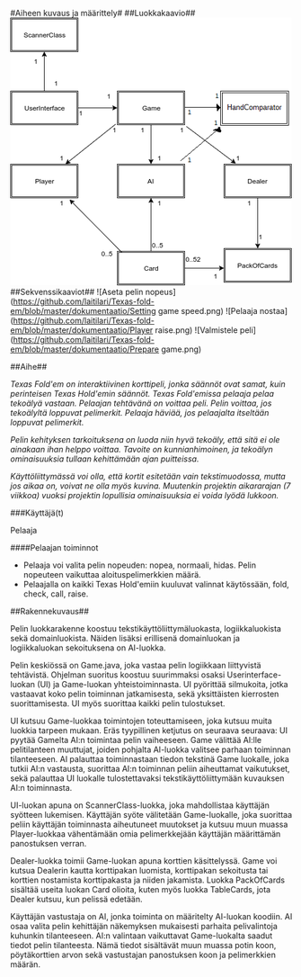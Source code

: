 #Aiheen kuvaus ja määrittely#
##Luokkakaavio##
![Luokkakaavio](https://github.com/laitilari/Texas-fold-em/blob/master/dokumentaatio/Luokkakaavio.png)
##Sekvenssikaaviot##
![Aseta pelin nopeus](https://github.com/laitilari/Texas-fold-em/blob/master/dokumentaatio/Setting game speed.png)
![Pelaaja nostaa](https://github.com/laitilari/Texas-fold-em/blob/master/dokumentaatio/Player raise.png)
![Valmistele peli](https://github.com/laitilari/Texas-fold-em/blob/master/dokumentaatio/Prepare game.png)

##Aihe##

*Texas Fold'em on interaktiivinen korttipeli, jonka säännöt ovat samat, kuin perinteisen Texas Hold'emin säännöt. Texas Fold'emissa pelaaja pelaa tekoälyä vastaan. Pelaajan tehtävänä on voittaa peli. Pelin voittaa, jos tekoälyltä loppuvat pelimerkit. Pelaaja häviää, jos pelaajalta itseltään loppuvat pelimerkit.*

*Pelin kehityksen tarkoituksena on luoda niin hyvä tekoäly, että sitä ei ole ainakaan ihan helppo voittaa. Tavoite on kunnianhimoinen, ja tekoälyn ominaisuuksia tullaan kehittämään ajan puitteissa.*

*Käyttöliittymässä voi olla, että kortit esitetään vain tekstimuodossa, mutta jos aikaa on, voivat ne olla myös kuvina. Muutenkin projektin aikararajan (7 viikkoa) vuoksi projektin lopullisia ominaisuuksia ei voida lyödä lukkoon.*

###Käyttäjä(t)

Pelaaja

####Pelaajan toiminnot

- Pelaaja voi valita pelin nopeuden: nopea, normaali, hidas. Pelin nopeuteen vaikuttaa aloituspelimerkkien määrä.
- Pelaajalla on kaikki Texas Hold'emiin kuuluvat valinnat käytössään, fold, check, call, raise.

##Rakennekuvaus##

Pelin luokkarakenne koostuu tekstikäyttöliittymäluokasta, logiikkaluokista sekä domainluokista. Näiden lisäksi erillisenä domainluokan ja logiikkaluokan sekoituksena on AI-luokka.

Pelin keskiössä on Game.java, joka vastaa pelin logiikkaan liittyvistä tehtävistä. Ohjelman suoritus koostuu suurimmaksi osaksi Userinterface-luokan (UI) ja Game-luokan yhteistoiminnasta. UI pyörittää silmukoita, jotka vastaavat koko pelin toiminnan jatkamisesta, sekä yksittäisten kierrosten suorittamisesta. UI myös suorittaa kaikki pelin tulostukset.

UI kutsuu Game-luokkaa toimintojen toteuttamiseen, joka kutsuu muita luokkia tarpeen mukaan. Eräs tyypillinen ketjutus on seuraava seuraava: UI pyytää Gamelta AI:n toimintaa pelin vaiheeseen. Game välittää AI:lle pelitilanteen muuttujat, joiden pohjalta AI-luokka valitsee parhaan toiminnan tilanteeseen. AI palauttaa toiminnastaan tiedon tekstinä Game luokalle, joka tutkii AI:n vastausta, suorittaa AI:n toiminnan peliin aiheuttamat vaikutukset, sekä palauttaa UI luokalle tulostettavaksi tekstikäyttöliittymään kuvauksen AI:n toiminnasta.

UI-luokan apuna on ScannerClass-luokka, joka mahdollistaa käyttäjän syötteen lukemisen. Käyttäjän syöte välitetään Game-luokalle, joka suorittaa peliin käyttäjän toiminnasta aiheutuneet muutokset ja kutsuu muun muassa Player-luokkaa vähentämään omia pelimerkkejään käyttäjän määrittämän panostuksen verran.

Dealer-luokka toimii Game-luokan apuna korttien käsittelyssä. Game voi kutsua Dealerin kautta korttipakan luomista, korttipakan sekoitusta tai korttien nostamista korttipakasta ja niiden jakamista. Luokka PackOfCards sisältää useita luokan Card olioita, kuten myös luokka TableCards, jota Dealer kutsuu, kun pelissä edetään.

Käyttäjän vastustaja on AI, jonka toiminta on määritelty AI-luokan koodiin. AI osaa valita pelin kehittäjän näkemyksen mukaisesti parhaita pelivalintoja kuhunkin tilanteeseen. AI:n valintaan vaikuttavat Game-luokalta saadut tiedot pelin tilanteesta. Nämä tiedot sisältävät muun muassa potin koon, pöytäkorttien arvon sekä vastustajan panostuksen koon ja pelimerkkien määrän.


